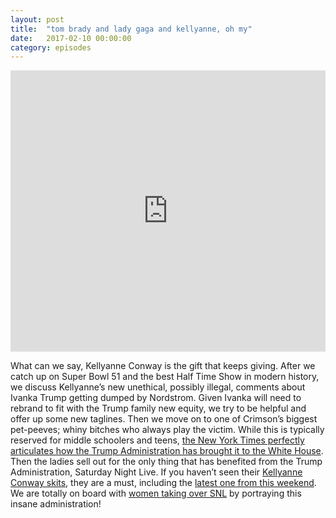 ```yaml
---
layout: post
title:  "tom brady and lady gaga and kellyanne, oh my"
date:   2017-02-10 00:00:00
category: episodes
---
```

<iframe width="100%" height="450" scrolling="no" frameborder="no" src="https://w.soundcloud.com/player/?url=https%3A//api.soundcloud.com/tracks/306962239&amp;auto_play=false&amp;hide_related=false&amp;show_comments=true&amp;show_user=true&amp;show_reposts=false&amp;visual=true"></iframe>

What can we say, Kellyanne Conway is the gift that keeps giving. After we catch up on Super Bowl 51 and the best Half Time Show in modern history, we discuss Kellyanne’s new unethical, possibly illegal, comments about Ivanka Trump getting dumped by Nordstrom. Given Ivanka will need to rebrand to fit with the Trump family new equity, we try to be helpful and offer up some new taglines. Then we move on to one of Crimson’s biggest pet-peeves; whiny bitches who always play the victim. While this is typically reserved for middle schoolers and teens, [the New York Times perfectly articulates how the Trump Administration has brought it to the White House](https://www.nytimes.com/2017/02/08/opinion/donald-trump-middle-school-president.html?_r=0). Then the ladies sell out for the only thing that has benefited from the Trump Administration, Saturday Night Live. If you haven’t seen their [Kellyanne Conway skits](http://www.nbc.com/saturday-night-live/video/kellyanne-conway/3457926?snl=1), they are a must, including the [latest one from this weekend](http://time.com/4668150/saturday-night-live-kellyanne-conway-jake-tapper-donald-trump/). We are totally on board with [women taking over SNL](http://www.huffingtonpost.com/zac-thompson/snl-should-cast-only-wome_b_14642374.html) by portraying this insane administration! 
